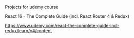 Projects for udemy course

React 16 - The Complete Guide (incl. React Router 4 & Redux)

https://www.udemy.com/react-the-complete-guide-incl-redux/learn/v4/content
